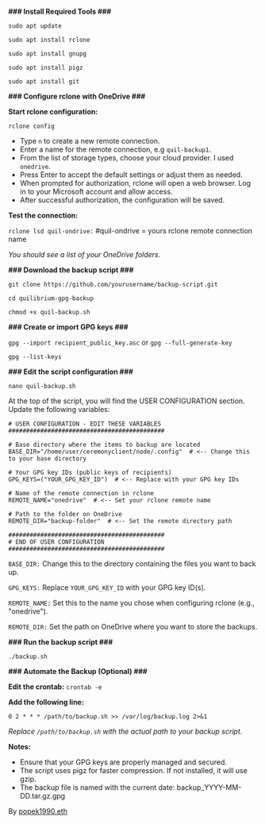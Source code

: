**###   Install Required Tools    ###**

`sudo apt update`

`sudo apt install rclone`

`sudo apt install gnupg`

`sudo apt install pigz`

`sudo apt install git`


**###   Configure rclone with OneDrive   ###**

**Start rclone configuration:**

`rclone config`

- Type `n` to create a new remote connection.
- Enter a name for the remote connection, e.g `quil-backup1`.
- From the list of storage types, choose your cloud provider. I used `onedrive`.
- Press Enter to accept the default settings or adjust them as needed.
- When prompted for authorization, rclone will open a web browser. Log in to your Microsoft account and allow access.
- After successful authorization, the configuration will be saved.

**Test the connection:**

`rclone lsd quil-ondrive:`   #quil-ondrive = yours rclone remote connection name

_You should see a list of your OneDrive folders._

**###   Download the backup script   ###**

`git clone https://github.com/yourusername/backup-script.git`

`cd quilibrium-gpg-backup`

`chmod +x quil-backup.sh`

**###   Create or import GPG keys   ###**

`gpg --import recipient_public_key.asc` or `gpg --full-generate-key`

`gpg --list-keys`

**###   Edit the script configuration   ###**

`nano quil-backup.sh`

At the top of the script, you will find the USER CONFIGURATION section. Update the following variables:

```############################################
# USER CONFIGURATION - EDIT THESE VARIABLES
############################################

# Base directory where the items to backup are located
BASE_DIR="/home/user/ceremonyclient/node/.config"  # <-- Change this to your base directory

# Your GPG key IDs (public keys of recipients)
GPG_KEYS=("YOUR_GPG_KEY_ID")  # <-- Replace with your GPG key IDs

# Name of the remote connection in rclone
REMOTE_NAME="onedrive"  # <-- Set your rclone remote name

# Path to the folder on OneDrive
REMOTE_DIR="backup-folder"  # <-- Set the remote directory path

############################################
# END OF USER CONFIGURATION
############################################
```
`BASE_DIR:` Change this to the directory containing the files you want to back up.

`GPG_KEYS:` Replace `YOUR_GPG_KEY_ID` with your GPG key ID(s).

`REMOTE_NAME:` Set this to the name you chose when configuring rclone (e.g., "onedrive").

`REMOTE_DIR:` Set the path on OneDrive where you want to store the backups.

**###   Run the backup script   ###**

`./backup.sh`

**### Automate the Backup (Optional) ###**

**Edit the crontab:**
`crontab -e`

**Add the following line:**

`0 2 * * * /path/to/backup.sh >> /var/log/backup.log 2>&1`

_Replace `/path/to/backup.sh` with the actual path to your backup script._

**Notes:**

- Ensure that your GPG keys are properly managed and secured.
- The script uses pigz for faster compression. If not installed, it will use gzip.
- The backup file is named with the current date: backup_YYYY-MM-DD.tar.gz.gpg


By [popek1990.eth]([url](https://x.com/popek_1990))




